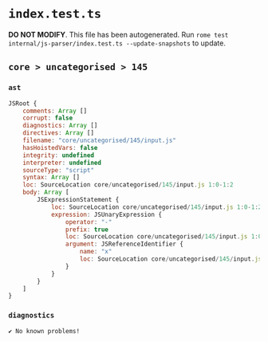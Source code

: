 # `index.test.ts`

**DO NOT MODIFY**. This file has been autogenerated. Run `rome test internal/js-parser/index.test.ts --update-snapshots` to update.

## `core > uncategorised > 145`

### `ast`

```javascript
JSRoot {
	comments: Array []
	corrupt: false
	diagnostics: Array []
	directives: Array []
	filename: "core/uncategorised/145/input.js"
	hasHoistedVars: false
	integrity: undefined
	interpreter: undefined
	sourceType: "script"
	syntax: Array []
	loc: SourceLocation core/uncategorised/145/input.js 1:0-1:2
	body: Array [
		JSExpressionStatement {
			loc: SourceLocation core/uncategorised/145/input.js 1:0-1:2
			expression: JSUnaryExpression {
				operator: "-"
				prefix: true
				loc: SourceLocation core/uncategorised/145/input.js 1:0-1:2
				argument: JSReferenceIdentifier {
					name: "x"
					loc: SourceLocation core/uncategorised/145/input.js 1:1-1:2 (x)
				}
			}
		}
	]
}
```

### `diagnostics`

```
✔ No known problems!

```
